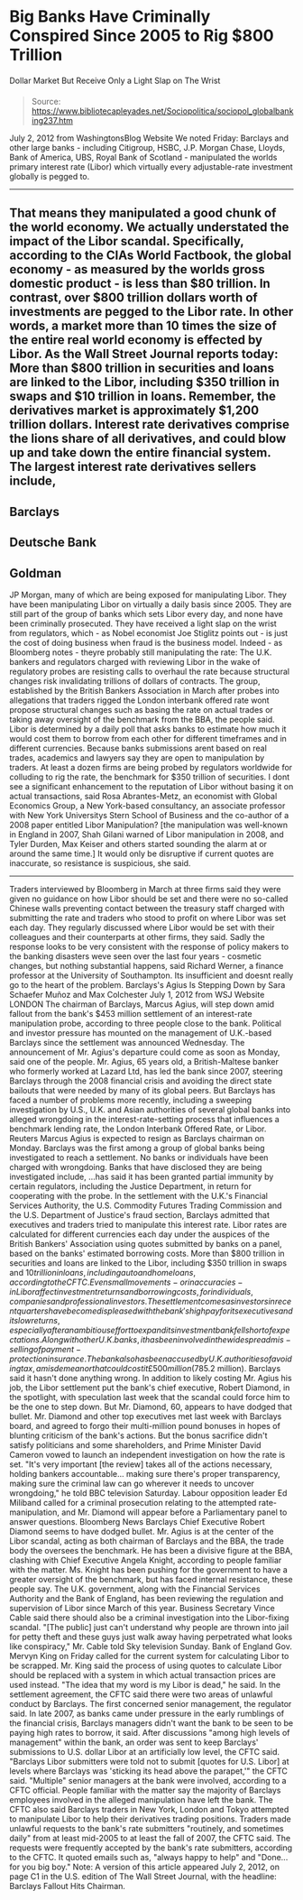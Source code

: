 # Big Banks Have Criminally Conspired Since 2005 to Rig $800 Trillion 
Dollar Market But Receive Only a Light Slap on The Wrist

> Source: https://www.bibliotecapleyades.net/Sociopolitica/sociopol_globalbanking237.htm

July 2, 2012
from
WashingtonsBlog Website
We noted Friday:
Barclays and other large banks - including
Citigroup, HSBC, J.P. Morgan Chase, Lloyds, Bank of America, UBS, Royal
Bank of Scotland - manipulated the worlds primary interest rate (Libor)
which virtually every adjustable-rate investment globally is pegged to.
***
That means they manipulated a good chunk of the world economy.
We actually understated the impact of
the Libor
scandal.
Specifically, according to the CIAs World Factbook, the global economy - as
measured by the worlds gross domestic product - is less than $80 trillion.
In contrast, over $800 trillion dollars worth of investments are pegged to
the Libor rate. In other words, a market more than 10 times the size of the
entire real world economy is effected by Libor.
As the Wall Street Journal
reports today:
More than $800 trillion in securities and
loans are linked to the Libor, including $350 trillion in swaps and $10
trillion in loans.
Remember, the derivatives market is
approximately $1,200 trillion dollars. Interest rate derivatives comprise
the lions share of all derivatives, and could blow up and take down the
entire financial system.
The largest interest rate derivatives sellers include,
-
Barclays
-
Deutsche
Bank
-
Goldman
-
JP Morgan,
many of which are being exposed for
manipulating Libor.
They have been manipulating Libor on virtually a daily basis since 2005.
They are still part of the group of banks which sets Libor every day, and
none have been criminally prosecuted.
They have received a light slap on the wrist from regulators, which - as
Nobel economist Joe Stiglitz points out - is just the cost of doing
business when fraud is the business model.
Indeed - as Bloomberg notes - theyre probably still manipulating the rate:
The U.K. bankers and regulators charged with
reviewing Libor in the wake of regulatory probes are resisting calls to
overhaul the rate because structural changes risk invalidating trillions
of dollars of contracts.
The group, established by the British Bankers Association in March
after probes into allegations that traders rigged the London interbank
offered rate
wont propose structural changes such as basing the rate
on actual trades or taking away oversight of the benchmark from the BBA,
the people said.
Libor is determined by a daily poll that asks banks to estimate how much
it would cost them to borrow from each other for different timeframes
and in different currencies. Because banks submissions arent based on
real trades, academics and lawyers say they are open to manipulation by
traders.
At least a dozen firms are being probed by regulators worldwide
for colluding to rig the rate, the benchmark for $350 trillion of
securities.
I dont see a significant enhancement to the reputation of Libor
without basing it on actual transactions, said Rosa Abrantes-Metz, an
economist with Global Economics Group, a New York-based consultancy, an
associate professor with New York Universitys Stern School of Business
and the co-author of a 2008 paper entitled Libor Manipulation? [the
manipulation was well-known in England in 2007, Shah Gilani warned of
Libor manipulation in 2008, and Tyler Durden, Max Keiser and others
started sounding the alarm at or around the same time.]
It would only be disruptive if current quotes are inaccurate, so
resistance is suspicious, she said.
***
Traders interviewed by Bloomberg in March at three firms said they were
given no guidance on how Libor should be set and there were no so-called
Chinese walls preventing contact between the treasury staff charged with
submitting the rate and traders who stood to profit on where Libor was
set each day.
They regularly discussed where Libor would be set with
their colleagues and their counterparts at other firms, they said.
Sadly the response looks to be very consistent with the response of
policy makers to the banking disasters weve seen over the last four
years - cosmetic changes, but nothing substantial happens, said Richard
Werner, a finance professor at the University of Southampton.
Its
insufficient and doesnt really go to the heart of the problem.
Barclays's Agius Is Stepping Down
by Sara Schaefer Muñoz and
Max Colchester
July 1, 2012
from
WSJ Website
LONDON
The chairman of Barclays, Marcus Agius,
will step down amid fallout from the bank's $453 million settlement of an
interest-rate manipulation probe, according to three people close to the
bank.
Political and investor pressure has mounted on the management of U.K.-based
Barclays since the settlement was announced Wednesday. The announcement of
Mr. Agius's departure could come as soon as Monday, said one of the people.
Mr. Agius, 65 years old, a British-Maltese banker who formerly worked at
Lazard Ltd, has led the bank since 2007, steering Barclays through the 2008
financial crisis and avoiding the direct state bailouts that were needed by
many of its global peers.
But Barclays has faced a number of problems more recently, including a
sweeping investigation by U.S., U.K. and Asian authorities of several global
banks into alleged wrongdoing in the interest-rate-setting process that
influences a benchmark lending rate, the London Interbank Offered Rate, or
Libor.
Reuters
Marcus Agius is expected to resign as Barclays chairman on Monday.
Barclays was the first among a group of global
banks being investigated to reach a settlement. No banks or individuals have
been charged with wrongdoing.
Banks that have disclosed they are being investigated include,
...has said it has been granted partial
immunity by certain regulators, including the Justice Department, in return
for cooperating with the probe.
In the settlement with the U.K.'s Financial Services Authority, the U.S.
Commodity Futures Trading Commission and the U.S. Department of Justice's
fraud section, Barclays admitted that executives and traders tried to
manipulate this interest rate.
Libor rates are calculated for different currencies each day under the
auspices of the British Bankers' Association using quotes submitted by banks
on a panel, based on the banks' estimated borrowing costs.
More than $800 trillion in securities and loans
are linked to the Libor, including $350 trillion in swaps and $10 trillion
in loans, including auto and home loans, according to the CFTC. Even small
movements - or inaccuracies - in Libor affect investment returns and
borrowing costs, for individuals, companies and professional investors.
The settlement comes as investors in recent quarters have become displeased
with the bank's high pay for its executives and its low returns, especially
after an ambitious effort to expand its investment bank fell short of
expectations. Along with other U.K. banks, it has been involved in the
widespread mis-selling of payment-protection insurance.
The bank also has been accused by U.K. authorities of avoiding tax, a
misdemeanor that could cost it £500 million ($785.2 million). Barclays said
it hasn't done anything wrong.
In addition to likely costing Mr. Agius his job, the Libor settlement put
the bank's chief executive, Robert Diamond, in the spotlight, with
speculation last week that the scandal could force him to be the one to step
down. But Mr. Diamond, 60, appears to have dodged that bullet.
Mr. Diamond and other top executives met last week with Barclays board, and
agreed to forgo their multi-million pound bonuses in hopes of blunting
criticism of the bank's actions.
But the bonus sacrifice didn't satisfy politicians and some shareholders,
and Prime Minister David Cameron vowed to launch an independent
investigation on how the rate is set.
"It's very important [the review] takes all
of the actions necessary, holding bankers accountable... making sure
there's proper transparency, making sure the criminal law can go
wherever it needs to uncover wrongdoing," he told BBC television
Saturday.
Labour opposition leader Ed Miliband called for
a criminal prosecution relating to the attempted rate-manipulation, and Mr.
Diamond will appear before a Parliamentary panel to answer questions.
Bloomberg News
Barclays Chief Executive Robert Diamond seems to have dodged bullet.
Mr. Agius is at the center of the Libor scandal,
acting as both chairman of Barclays and the BBA, the trade body the oversees
the benchmark.
He has been a divisive figure at the BBA, clashing with Chief Executive
Angela Knight, according to people familiar with the matter. Ms. Knight
has been pushing for the government to have a greater oversight of the
benchmark, but has faced internal resistance, these people say.
The U.K. government, along with the Financial Services Authority and the
Bank of England, has been reviewing the regulation and supervision of Libor
since March of this year.
Business Secretary Vince Cable said there should also be a criminal
investigation into the Libor-fixing scandal.
"[The public] just can't understand why
people are thrown into jail for petty theft and these guys just walk
away having perpetrated what looks like conspiracy," Mr. Cable told Sky
television Sunday.
Bank of England Gov. Mervyn King on
Friday called for the current system for calculating Libor to be scrapped.
Mr. King said the process of using quotes to calculate Libor should be
replaced with a system in which actual transaction prices are used instead.
"The idea that my word is my Libor is dead," he said.
In the settlement agreement,
the CFTC said there were two areas of unlawful
conduct by Barclays.
The first concerned senior management, the regulator
said. In late 2007, as banks came under pressure in the early rumblings of
the financial crisis, Barclays managers didn't want the bank to be seen to
be paying high rates to borrow, it said.
After discussions "among high levels of
management" within the bank, an order was sent to keep Barclays' submissions
to U.S. dollar Libor at an artificially low level, the CFTC said.
"Barclays Libor submitters were told not to
submit [quotes for U.S. Libor] at levels where Barclays was 'sticking
its head above the parapet,'" the CFTC said.
"Multiple" senior managers at the bank were
involved, according to a CFTC official.
People familiar with the matter
say the majority of Barclays employees involved in the alleged
manipulation have left the bank.
The CFTC also said Barclays traders in New York, London and Tokyo
attempted to manipulate Libor to help their derivatives trading
positions. Traders made unlawful requests to the bank's rate submitters
"routinely, and sometimes daily" from at least mid-2005 to at least the
fall of 2007, the CFTC said.
The requests were frequently accepted by the
bank's rate submitters, according to the CFTC.
It quoted emails such as,
"always happy to help" and "Done... for you big boy."
Note: A version of this article appeared July 2, 2012,
on page C1 in the U.S. edition of The Wall Street Journal, with the
headline:
Barclays Fallout Hits Chairman.
